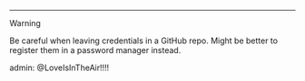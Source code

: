 ***
> [!WARNING]  
> Be careful when leaving credentials in a GitHub repo. Might be better to register them in a password manager instead.

admin: @LoveIsInTheAir!!!!
